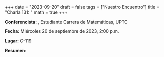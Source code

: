 +++
date  = "2023-09-20"
draft = false
tags  = ["Nuestro Encuentro"]
title = "Charla 131: "
math  = true
+++

**Conferencista:** , Estudiante Carrera de Matemáticas, UPTC

**Fecha:** Miércoles 20 de septiembre de 2023, 2:00 p.m.

**Lugar:** C-119

**Resumen**: 
